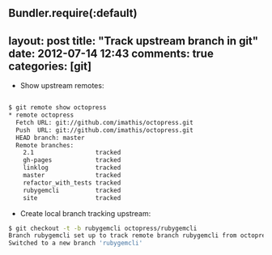 Bundler.require(:default)
---
layout: post
title: "Track upstream branch in git"
date: 2012-07-14 12:43
comments: true
categories: [git]
---


* Show upstream remotes:

``` bash 

$ git remote show octopress
* remote octopress
  Fetch URL: git://github.com/imathis/octopress.git
  Push  URL: git://github.com/imathis/octopress.git
  HEAD branch: master
  Remote branches:
    2.1                 tracked
    gh-pages            tracked
    linklog             tracked
    master              tracked
    refactor_with_tests tracked
    rubygemcli          tracked
    site                tracked
```

* Create local branch tracking upstream:

``` bash 
$ git checkout -t -b rubygemcli octopress/rubygemcli
Branch rubygemcli set up to track remote branch rubygemcli from octopress.
Switched to a new branch 'rubygemcli'
```
